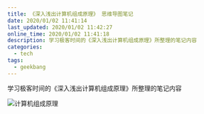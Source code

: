 ```yaml
---
title: 《深入浅出计算机组成原理》 思维导图笔记
date: 2020/01/02 11:41:14
last_updated: 2020/01/02 11:42:27
online_time: 2020/01/02 11:41:18
description: 学习极客时间的《深入浅出计算机组成原理》所整理的笔记内容
categories:
  - tech
tags:
  - geekbang
---
```


学习极客时间的《深入浅出计算机组成原理》所整理的笔记内容

![计算机组成原理](https://yrw-blog.oss-cn-shenzhen.aliyuncs.com/article-img/20200102/11fb7189-8815-447b-8063-b129e3eb5943--深入浅出计算机组成原理.png "计算机组成原理")
